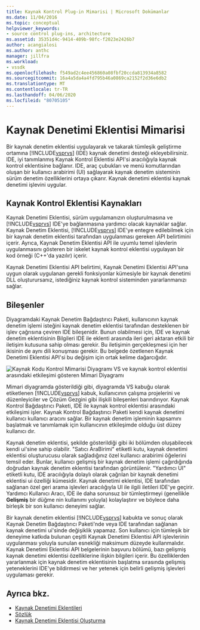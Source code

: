 ```yaml
---
title: Kaynak Kontrol Plug-in Mimarisi | Microsoft Dokümanlar
ms.date: 11/04/2016
ms.topic: conceptual
helpviewer_keywords:
- source control plug-ins, architecture
ms.assetid: 35351d4c-9414-409b-98fc-f2023e2426b7
author: acangialosi
ms.author: anthc
manager: jillfra
ms.workload:
- vssdk
ms.openlocfilehash: f549ad2c4ee456860a08fbf20ccda813934a8582
ms.sourcegitcommit: 16a4a5da4a4fd795b46a0869ca2152f2d36e6db2
ms.translationtype: MT
ms.contentlocale: tr-TR
ms.lasthandoff: 04/06/2020
ms.locfileid: "80705105"
---
```

# <a name="source-control-plug-in-architecture"></a>Kaynak Denetimi Eklentisi Mimarisi
Bir kaynak denetim eklentisi uygulayarak ve takarak tümleşik geliştirme ortamına [!INCLUDE[vsprvs](../../code-quality/includes/vsprvs_md.md)] (IDE) kaynak denetimi desteği ekleyebilirsiniz. IDE, iyi tanımlanmış Kaynak Kontrol Eklentisi API'si aracılığıyla kaynak kontrol eklentisine bağlanır. IDE, araç çubukları ve menü komutlarından oluşan bir kullanıcı arabirimi (UI) sağlayarak kaynak denetim sisteminin sürüm denetim özelliklerini ortaya çıkarır. Kaynak denetimi eklentisi kaynak denetimi işlevini uygular.

## <a name="source-control-plug-in-resources"></a>Kaynak Kontrol Eklentisi Kaynakları
 Kaynak Denetimi Eklentisi, sürüm uygulamanızın oluşturulmasına ve [!INCLUDE[vsprvs](../../code-quality/includes/vsprvs_md.md)] IDE'ye bağlanmasına yardımcı olacak kaynaklar sağlar. Kaynak Denetim Eklentisi, [!INCLUDE[vsprvs](../../code-quality/includes/vsprvs_md.md)] IDE'ye entegre edilebilmek için bir kaynak denetim eklentisi tarafından uygulanması gereken API belirtimini içerir. Ayrıca, Kaynak Denetim Eklentisi API ile uyumlu temel işlevlerin uygulanmasını gösteren bir iskelet kaynak kontrol eklentisi uygulayan bir kod örneği (C++'da yazılır) içerir.

 Kaynak Denetimi Eklentisi API belirtimi, Kaynak Denetimi Eklentisi API'sına uygun olarak uygulanan gerekli fonksiyonlar kümesiyle bir kaynak denetimi DLL oluşturursanız, istediğiniz kaynak kontrol sisteminden yararlanmanızı sağlar.

## <a name="components"></a>Bileşenler
 Diyagramdaki Kaynak Denetim Bağdaştırıcı Paketi, kullanıcının kaynak denetim işlemi isteğini kaynak denetim eklentisi tarafından desteklenen bir işlev çağrısına çeviren IDE bileşenidir. Bunun olabilmesi için, IDE ve kaynak denetim eklentisinin Bilgileri IDE ile eklenti arasında ileri geri aktaran etkili bir iletişim kutusuna sahip olması gerekir. Bu iletişimin gerçekleşmesi için her ikisinin de aynı dili konuşması gerekir. Bu belgede özetlenen Kaynak Denetimi Eklentisi API'si bu değişim için ortak kelime dağarcığıdır.

 ![Kaynak Kodu Kontrol Mimarisi Diyagramı](../../extensibility/internals/media/vs_sccsdk_plug_in_arch.gif "vs_sccsdk_plug_in_arch") VS ve kaynak kontrol eklentisi arasındaki etkileşimi gösteren Mimari Diyagramı

 Mimari diyagramda gösterildiği gibi, diyagramda VS kabuğu olarak etiketlenen [!INCLUDE[vsprvs](../../code-quality/includes/vsprvs_md.md)] kabuk, kullanıcının çalışma projelerini ve düzenleyiciler ve Çözüm Gezgini gibi ilişkili bileşenleri barındırıyor. Kaynak Kontrol Bağdaştırıcı Paketi, IDE ile kaynak kontrol eklentisi arasındaki etkileşimi işler. Kaynak Kontrol Bağdaştırıcı Paketi kendi kaynak denetimi kullanıcı kullanıcı aracını sağlar. Bir kaynak denetim işleminin kapsamını başlatmak ve tanımlamak için kullanıcının etkileşimde olduğu üst düzey kullanıcı dır.

 Kaynak denetim eklentisi, şekilde gösterildiği gibi iki bölümden oluşabilecek kendi ui'sine sahip olabilir. "Satıcı AraBirimi" etiketli kutu, kaynak denetimi eklentisi oluşturucusu olarak sağladığınız özel kullanıcı arabirimi öğelerini temsil eder. Bunlar, kullanıcı gelişmiş bir kaynak denetim işlemi çağırdığında doğrudan kaynak denetim eklentisi tarafından görüntülenir. "Yardımcı UI" etiketli kutu, IDE aracılığıyla dolaylı olarak çağrılan bir kaynak denetimi eklentisi ui özelliği kümesidir. Kaynak denetimi eklentisi, IDE tarafından sağlanan özel geri arama işlevleri aracılığıyla UI ile ilgili iletileri IDE'ye geçirir. Yardımcı Kullanıcı Aracı, IDE ile daha sorunsuz bir tümleştirmeyi (genellikle **Gelişmiş** bir düğme nin kullanımı yoluyla) kolaylaştırır ve böylece daha birleşik bir son kullanıcı deneyimi sağlar.

 Bir kaynak denetim eklentisi [!INCLUDE[vsprvs](../../code-quality/includes/vsprvs_md.md)] kabukta ve sonuç olarak Kaynak Denetim Bağdaştırıcı Paketi'nde veya IDE tarafından sağlanan kaynak denetimi ui'sinde değişiklik yapamaz. Son kullanıcı için tümleşik bir deneyime katkıda bulunan çeşitli Kaynak Denetimi Eklentisi API işlevlerinin uygulanması yoluyla sunulan esnekliği maksimum düzeyde kullanmalıdır. Kaynak Denetimi Eklentisi API belgelerinin başvuru bölümü, bazı gelişmiş kaynak denetimi eklentisi özelliklerine ilişkin bilgileri içerir. Bu özelliklerden yararlanmak için kaynak denetim eklentisinin başlatma sırasında gelişmiş yeteneklerini IDE'ye bildirmesi ve her yetenek için belirli gelişmiş işlevleri uygulaması gerekir.

## <a name="see-also"></a>Ayrıca bkz.
- [Kaynak Denetimi Eklentileri](../../extensibility/source-control-plug-ins.md)
- [Sözlük](../../extensibility/source-control-plug-in-glossary.md)
- [Kaynak Denetimi Eklentisi Oluşturma](../../extensibility/internals/creating-a-source-control-plug-in.md)
